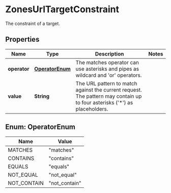 

# ZonesUrlTargetConstraint

The constraint of a target.

## Properties

| Name | Type | Description | Notes |
|------------ | ------------- | ------------- | -------------|
|**operator** | [**OperatorEnum**](#OperatorEnum) | The matches operator can use asterisks and pipes as wildcard and &#39;or&#39; operators. |  |
|**value** | **String** | The URL pattern to match against the current request. The pattern may contain up to four asterisks (&#39;*&#39;) as placeholders. |  |



## Enum: OperatorEnum

| Name | Value |
|---- | -----|
| MATCHES | &quot;matches&quot; |
| CONTAINS | &quot;contains&quot; |
| EQUALS | &quot;equals&quot; |
| NOT_EQUAL | &quot;not_equal&quot; |
| NOT_CONTAIN | &quot;not_contain&quot; |



